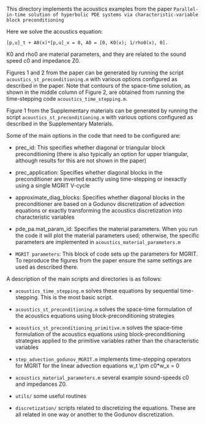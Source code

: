 This directory implements the acoustics examples from the paper `Parallel-in-time solution of hyperbolic PDE systems via characteristic-variable block preconditioning`

Here we solve the acoustics equation:   

    [p,u]_t + A0(x)*[p,u]_x = 0, A0 = [0, K0(x); 1/rho0(x), 0].
K0 and rho0 are material parameters, and they are related to the sound speed c0 and impedance Z0.
    

Figures 1 and 2 from the paper can be generated by running the script `acoustics_st_preconditioning.m` with various options configured as described in the paper. Note that contours of the space-time solution, as shown in the middle column of Figure 2, are obtained from running the time-stepping code `acoustics_time_stepping.m`. 
    
Figure 1 from the Supplementary materials can be generated by running the script `acoustics_st_preconditioning.m` with various options configured as described in the Supplementary Materials.

Some of the main options in the code that need to be configured are:

* prec_id: This specifies whether diagonal or triangular block preconditioning (there is also typically an option for upper triangular, although results for this are not shown in the paper)

* prec_application: Specifies whether diagonal blocks in the preconditioner are inverted exactly using time-stepping or inexactly using a single MGRIT V-cycle

* approximate_diag_blocks: Specifies whether diagonal blocks in the preconditioner are based on a Godunov discretization of advection equations or exactly transforming the acoustics discretization into characteristic variables
 
* pde_pa.mat_param_id: Specifies the material parameters. When you run the code it will plot the material parameters used; otherwise, the specific parameters are implemented in `acoustics_material_parameters.m`

* `MGRIT parameters`: This block of code sets up the parameters for MGRIT. To reproduce the figures from the paper ensure the same settings are used as described there. 


A description of the main scripts and directories is as follows:
* `acoustics_time_stepping.m` solves these equations by sequential time-stepping. This is the most basic script.

* `acoustics_st_preconditioning.m` solves the space-time formulation of the acoustics equations using block-preconditioning strategies

* `acoustics_st_preconditioning_primitive.m` solves the space-time formulation of the acoustics equations using block-preconditioning strategies applied to the primitive variables rather than the characteristic variables

* `step_advection_godunov_MGRIT.m` implements time-stepping operators for MGRIT for the linear advection equations w\_t \pm c0\*w\_x = 0 

* `acoustics_material_parameters.m` several example sound-speeds c0 and impedances Z0.

* `utils/` some useful routines

* `discretization/` scripts related to discretizing the equations. These are all related in one way or another to the Godunov discretization.
